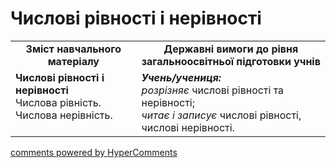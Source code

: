 <div id="hypercomments_widget" class="js-hypercomments-widget invisible"></div>

# Числові рівності і нерівності
<table>
  <tr>
    <td width="40%" align="center"><b>Зміст навчального матеріалу<b></td>
    <td width="60%" align="center"><b>Державні вимоги до рівня загальноосвітньої підготовки учнів</b></td>
  </tr>
  <tr>
    <td width="40%" style="vertical-align:top !important;"><b>Числові рівності і нерівності</b><br>
Числова рівність.<br>
Числова нерівність.<br></td>
    <td width="60%" style="vertical-align:top !important;"><i><b>Учень/учениця:</b></i><br>
<i>розрізняє</i> числові рівності та нерівності;<br>
<i>читає і записує</i> числові рівності, числові нерівності.</td>
  </tr>
</table>

<div class="js-hypercomments-container">
    <a href="http://hypercomments.com" class="hc-link" title="comments widget">comments powered by HyperComments</a>
</div>